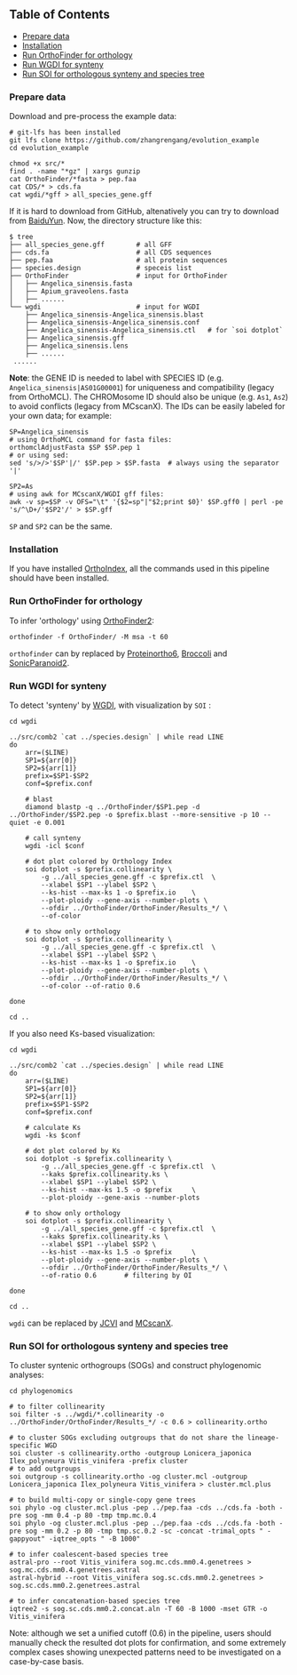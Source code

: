 ## Table of Contents

   * [Prepare data](#Prepare-data)
   * [Installation](#Installation)
   * [Run OrthoFinder for orthology](#Run-OrthoFinde-for-orthology)
   * [Run WGDI for synteny](#Run-WGDI-for-synteny)
   * [Run SOI for orthologous synteny and species tree](#Run-SOI-for-orthologous-synteny-and-species-tree)

### Prepare data ###
Download and pre-process the example data:
```
# git-lfs has been installed
git lfs clone https://github.com/zhangrengang/evolution_example
cd evolution_example

chmod +x src/*
find . -name "*gz" | xargs gunzip
cat OrthoFinder/*fasta > pep.faa
cat CDS/* > cds.fa
cat wgdi/*gff > all_species_gene.gff
```
If it is hard to download from GitHub, altenatively you can try to download from [BaiduYun](https://pan.baidu.com/s/1Qz-GjO0KQ1Ao2zw7vvwihg?pwd=a83p).
Now, the directory structure like this:
```
$ tree
├── all_species_gene.gff        # all GFF
├── cds.fa                      # all CDS sequences
├── pep.faa                     # all protein sequences
├── species.design              # speceis list
├── OrthoFinder                 # input for OrthoFinder
│   ├── Angelica_sinensis.fasta
│   ├── Apium_graveolens.fasta
│   ├── ......
└── wgdi                        # input for WGDI
    ├── Angelica_sinensis-Angelica_sinensis.blast
    ├── Angelica_sinensis-Angelica_sinensis.conf
    ├── Angelica_sinensis-Angelica_sinensis.ctl   # for `soi dotplot`
    ├── Angelica_sinensis.gff
    ├── Angelica_sinensis.lens
    ├── ......
 ......
```
**Note**: the GENE ID is needed to label with SPECIES ID (e.g. `Angelica_sinensis|AS01G00001`) for 
uniqueness and compatibility (legacy from OrthoMCL). 
The CHROMosome ID should also be unique (e.g. `As1`, `As2`) to avoid conflicts (legacy from MCscanX).
The IDs can be easily labeled for your own data; for example: 
```
SP=Angelica_sinensis
# using OrthoMCL command for fasta files:
orthomclAdjustFasta $SP $SP.pep 1
# or using sed:
sed 's/>/>'$SP'|/' $SP.pep > $SP.fasta  # always using the separator '|'

SP2=As
# using awk for MCscanX/WGDI gff files:
awk -v sp=$SP -v OFS="\t" '{$2=sp"|"$2;print $0}' $SP.gff0 | perl -pe 's/^\D+/'$SP2'/' > $SP.gff
```
`SP` and `SP2` can be the same.
### Installation ###
If you have installed [OrthoIndex](https://github.com/zhangrengang/orthoindex#installation), 
all the commands used in this pipeline should have been installed.

### Run OrthoFinder for orthology ###
To infer 'orthology' using [OrthoFinder2](https://github.com/davidemms/OrthoFinder):
```
orthofinder -f OrthoFinder/ -M msa -t 60
```
`orthofinder` can by replaced by [Proteinortho6](https://gitlab.com/paulklemm_PHD/proteinortho), 
[Broccoli](https://github.com/rderelle/Broccoli) and 
[SonicParanoid2](https://gitlab.com/salvo981/sonicparanoid2).

### Run WGDI for synteny ###
To detect 'synteny' by [WGDI](https://github.com/SunPengChuan/wgdi), with visualization by `SOI` :
```
cd wgdi

../src/comb2 `cat ../species.design` | while read LINE
do
    arr=($LINE)
    SP1=${arr[0]}
    SP2=${arr[1]}
    prefix=$SP1-$SP2
    conf=$prefix.conf

    # blast
    diamond blastp -q ../OrthoFinder/$SP1.pep -d ../OrthoFinder/$SP2.pep -o $prefix.blast --more-sensitive -p 10 --quiet -e 0.001

    # call synteny
    wgdi -icl $conf

    # dot plot colored by Orthology Index
    soi dotplot -s $prefix.collinearity \
        -g ../all_species_gene.gff -c $prefix.ctl  \
        --xlabel $SP1 --ylabel $SP2 \
        --ks-hist --max-ks 1 -o $prefix.io    \
        --plot-ploidy --gene-axis --number-plots \
        --ofdir ../OrthoFinder/OrthoFinder/Results_*/ \
        --of-color

    # to show only orthology
    soi dotplot -s $prefix.collinearity \
        -g ../all_species_gene.gff -c $prefix.ctl  \
        --xlabel $SP1 --ylabel $SP2 \
        --ks-hist --max-ks 1 -o $prefix.io    \
        --plot-ploidy --gene-axis --number-plots \
        --ofdir ../OrthoFinder/OrthoFinder/Results_*/ \
        --of-color --of-ratio 0.6

done

cd ..
```

If you also need Ks-based visualization:
```
cd wgdi

../src/comb2 `cat ../species.design` | while read LINE
do
    arr=($LINE)
    SP1=${arr[0]}
    SP2=${arr[1]}
    prefix=$SP1-$SP2
    conf=$prefix.conf

    # calculate Ks
    wgdi -ks $conf

    # dot plot colored by Ks
    soi dotplot -s $prefix.collinearity \
        -g ../all_species_gene.gff -c $prefix.ctl  \
        --kaks $prefix.collinearity.ks \
        --xlabel $SP1 --ylabel $SP2 \
        --ks-hist --max-ks 1.5 -o $prefix     \
        --plot-ploidy --gene-axis --number-plots

    # to show only orthology
    soi dotplot -s $prefix.collinearity \
        -g ../all_species_gene.gff -c $prefix.ctl  \
        --kaks $prefix.collinearity.ks \
        --xlabel $SP1 --ylabel $SP2 \
        --ks-hist --max-ks 1.5 -o $prefix     \
        --plot-ploidy --gene-axis --number-plots \
        --ofdir ../OrthoFinder/OrthoFinder/Results_*/ \
        --of-ratio 0.6       # filtering by OI

done

cd ..
```
`wgdi` can be replaced by [JCVI](https://github.com/tanghaibao/jcvi) and
[MCscanX](http://chibba.pgml.uga.edu/mcscan2).

### Run SOI for orthologous synteny and species tree ###
To cluster syntenic orthogroups (SOGs) and construct phylogenomic analyses:
```
cd phylogenomics

# to filter collinearity
soi filter -s ../wgdi/*.collinearity -o ../OrthoFinder/OrthoFinder/Results_*/ -c 0.6 > collinearity.ortho

# to cluster SOGs excluding outgroups that do not share the lineage-specific WGD
soi cluster -s collinearity.ortho -outgroup Lonicera_japonica Ilex_polyneura Vitis_vinifera -prefix cluster
# to add outgroups
soi outgroup -s collinearity.ortho -og cluster.mcl -outgroup Lonicera_japonica Ilex_polyneura Vitis_vinifera > cluster.mcl.plus

# to build multi-copy or single-copy gene trees
soi phylo -og cluster.mcl.plus -pep ../pep.faa -cds ../cds.fa -both -pre sog -mm 0.4 -p 80 -tmp tmp.mc.0.4
soi phylo -og cluster.mcl.plus -pep ../pep.faa -cds ../cds.fa -both -pre sog -mm 0.2 -p 80 -tmp tmp.sc.0.2 -sc -concat -trimal_opts " -gappyout" -iqtree_opts " -B 1000"

# to infer coalescent‐based species tree
astral-pro --root Vitis_vinifera sog.mc.cds.mm0.4.genetrees > sog.mc.cds.mm0.4.genetrees.astral
astral-hybrid --root Vitis_vinifera sog.sc.cds.mm0.2.genetrees > sog.sc.cds.mm0.2.genetrees.astral

# to infer concatenation‐based species tree
iqtree2 -s sog.sc.cds.mm0.2.concat.aln -T 60 -B 1000 -mset GTR -o Vitis_vinifera
```
Note: although we set a unified cutoff (0.6) in the pipeline, users should manually check the resulted dot plots for confirmation, 
and some extremely complex cases showing unexpected patterns need to be investigated on a case-by-case basis.
